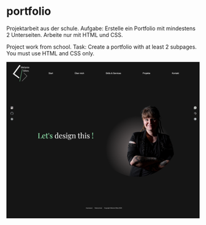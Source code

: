 # portfolio
Projektarbeit aus der schule. Aufgabe: Erstelle ein Portfolio mit mindestens 2 Unterseiten. Arbeite nur mit HTML und CSS. 

Project work from school. Task: Create a portfolio with at least 2 subpages. You must use HTML and CSS only.


![Screenshot Home](./images/screencapture.png)
